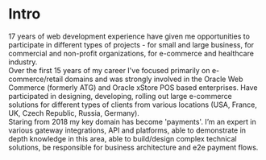 # Intro

17 years of web development experience have given me opportunities to participate in different types of projects - for small and large business, for commercial and non-profit organizations, for e-commerce and healthcare industry.\
Over the first 15 years of my career I've focused primarily on e-commerce/retail domains and was strongly involved in the Oracle Web Commerce (formerly ATG) and Oracle xStore POS based enterprises. Have participated in designing, developing, rolling out large e-commerce solutions for different types of clients from various locations (USA, France, UK, Czech Republic, Russia, Germany).\
Staring from 2018 my key domain has become 'payments'. I’m an expert in various gateway integrations, API and platforms, able to demonstrate in depth knowledge in this area, able to build/design complex technical solutions, be responsible for business architecture and e2e payment flows.